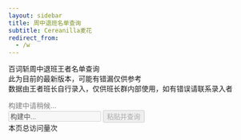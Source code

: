 ```yaml
---
layout: sidebar
title: 周中退班名单查询
subtitle: Cereanilla麦花
redirect_from:
  - /w
---
```

百词斩周中退班王者名单查询<br>
此为目前的最新版本，可能有错漏仅供参考<br>
<span class="pink">数据由王者班长自行录入，仅供班长群内部使用，如有错误请联系录入者</span><br>
<div id="date" style="color:gray">构建中请稍候...</div>
<input id="searchInput" placeholder="输入要搜索的信息..." value="构建中..." onpaste="handlePaste(event)" disabled>
<button id="searchBtn" class="btn" onclick="checkPasteBoard()" disabled>粘贴并查询</button><br>
<div id="result-cnt"></div>
<div id="result"></div>
<!-- jszip3.7.1 -->
<script src="{{ site.baseurl }}/assets/js/jszip.min.js"></script>
<script src="{{ site.baseurl }}/assets/js/wafer.js"></script>
<script async src="//busuanzi.ibruce.info/busuanzi/2.3/busuanzi.pure.mini.js"></script>
<span id="busuanzi_container_page_pv">本页总访问量<span id="busuanzi_value_page_pv"></span>次</span>